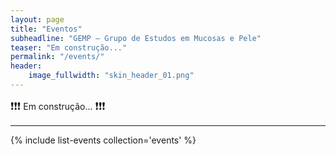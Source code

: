 ```yaml
---
layout: page
title: "Eventos"
subheadline: "GEMP — Grupo de Estudos em Mucosas e Pele"
teaser: "Em construção..."
permalink: "/events/"
header:
    image_fullwidth: "skin_header_01.png"
---
```


<big>❗❗❗</big> Em construção... <big>❗❗❗</big>

---

{% include list-events collection='events' %}

